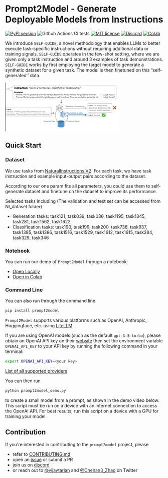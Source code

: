 # Prompt2Model - Generate Deployable Models from Instructions

[![PyPI version](https://badge.fury.io/py/prompt2model.svg)](https://badge.fury.io/py/prompt2model)
![Github Actions CI tests](https://github.com/neulab/prompt2model/actions/workflows/ci.yml/badge.svg)
[![MIT license](https://img.shields.io/badge/License-MIT-blue.svg)](https://lbesson.mit-license.org/)
[![Discord](https://img.shields.io/discord/1144245269001678959)](https://discord.gg/UCy9csEmFc)
[![Colab](https://colab.research.google.com/assets/colab-badge.svg)](https://colab.research.google.com/github/neulab/prompt2model/blob/main/prompt2model_demo.ipynb)

We introduce `SELF-GUIDE`, a novel methodology that enables LLMs to better execute task-specific instructions without requiring additional data or training signals. `SELF-GUIDE` operates in the few-shot setting, where we are given only a task instruction and around 3 examples of task demonstrations. `SELF-GUIDE` works by first employing the target model to generate a synthetic dataset for a given task. The model is then finetuned on this “self-generated’’ data.

<img width="360" alt="prompt2model_teaser" src="self_guide_diagram.png">

## Quick Start

### Dataset

We use tasks from [NaturalInstructions V2](https://arxiv.org/abs/2204.07705). For each task, we have task instruction and example input-output pairs according to the dataset.

According to our one param fits all parameters, you could use them to self-generate dataset and finetune on the dataset to improve its performance.

Selected tasks including (The validation and test set can be accessed from NI_dataset folder)
- Generation tasks: task121, task039, task036, task1195, task1345, task281, task1562, task1622
- Classification tasks: task190, task199, task200, task738, task937, task1385, task1386, task1516, task1529, task1612, task1615, task284, task329, task346
### Notebook

You can run our demo of `Prompt2Model` through a notebook:

- [Open Locally](./prompt2model_demo.ipynb)
- [Open in Colab](https://colab.research.google.com/github/neulab/prompt2model/blob/main/prompt2model_demo.ipynb)

### Command Line

You can also run through the command line.

```bash
pip install prompt2model
```

`Prompt2Model` supports various platforms such as OpenAI, Anthropic, Huggingface, etc. using [LiteLLM](https://github.com/BerriAI/litellm).

If you are using OpenAI models (such as the default `gpt-3.5-turbo`), please obtain an
OpenAI API key on their [website](https://platform.openai.com/) then set
the environment variable `OPENAI_API_KEY` to your API key by running
the following command in your terminal:

```bash
export OPENAI_API_KEY=<your key>
```

[List of all supported providers](https://docs.litellm.ai/docs/providers)

You can then run

```bash
python prompt2model_demo.py
```

to create a small model from a prompt, as shown in
the demo video below. This script must be run on a
device with an internet connection to access the OpenAI
API. For best results, run
this script on a device with a GPU for training
your model.

## Contribution

If you're interested in contributing to the `prompt2model` project, please

- refer to [CONTRIBUTING.md](CONTRIBUTING.md)
- open an [issue](https://github.com/neulab/prompt2model/issues) or submit a PR
- join us on [discord](https://discord.gg/UCy9csEmFc)
- or reach out to [@vijaytarian](https://twitter.com/vijaytarian)
  and [@Chenan3_Zhao](https://twitter.com/Chenan3_Zhao) on Twitter


